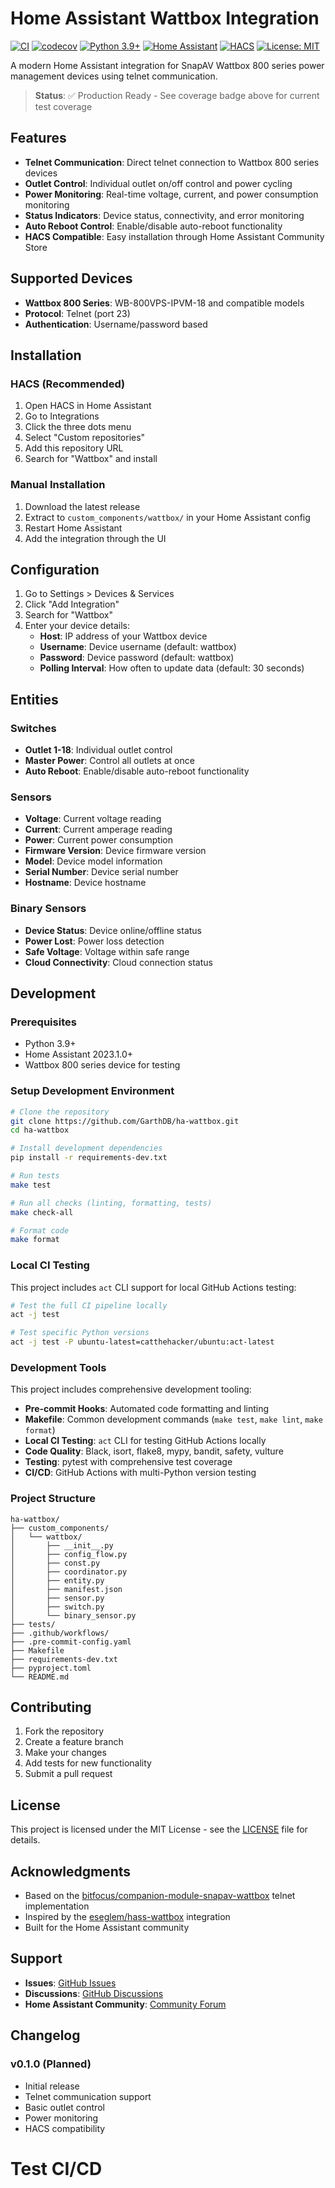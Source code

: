 # Home Assistant Wattbox Integration

[![CI](https://github.com/GarthDB/ha-wattbox/workflows/CI/badge.svg)](https://github.com/GarthDB/ha-wattbox/actions)
[![codecov](https://codecov.io/gh/GarthDB/ha-wattbox/branch/main/graph/badge.svg)](https://codecov.io/gh/GarthDB/ha-wattbox)
[![Python 3.9+](https://img.shields.io/badge/python-3.9+-blue.svg)](https://www.python.org/downloads/)
[![Home Assistant](https://img.shields.io/badge/Home%20Assistant-2023.1.0+-blue.svg)](https://www.home-assistant.io/)
[![HACS](https://img.shields.io/badge/HACS-Custom-red.svg)](https://hacs.xyz/)
[![License: MIT](https://img.shields.io/badge/License-MIT-yellow.svg)](https://opensource.org/licenses/MIT)

A modern Home Assistant integration for SnapAV Wattbox 800 series power management devices using telnet communication.

> **Status**: ✅ Production Ready - See coverage badge above for current test coverage

## Features

- **Telnet Communication**: Direct telnet connection to Wattbox 800 series devices
- **Outlet Control**: Individual outlet on/off control and power cycling
- **Power Monitoring**: Real-time voltage, current, and power consumption monitoring
- **Status Indicators**: Device status, connectivity, and error monitoring
- **Auto Reboot Control**: Enable/disable auto-reboot functionality
- **HACS Compatible**: Easy installation through Home Assistant Community Store

## Supported Devices

- **Wattbox 800 Series**: WB-800VPS-IPVM-18 and compatible models
- **Protocol**: Telnet (port 23)
- **Authentication**: Username/password based

## Installation

### HACS (Recommended)

1. Open HACS in Home Assistant
2. Go to Integrations
3. Click the three dots menu
4. Select "Custom repositories"
5. Add this repository URL
6. Search for "Wattbox" and install

### Manual Installation

1. Download the latest release
2. Extract to `custom_components/wattbox/` in your Home Assistant config
3. Restart Home Assistant
4. Add the integration through the UI

## Configuration

1. Go to Settings > Devices & Services
2. Click "Add Integration"
3. Search for "Wattbox"
4. Enter your device details:
   - **Host**: IP address of your Wattbox device
   - **Username**: Device username (default: wattbox)
   - **Password**: Device password (default: wattbox)
   - **Polling Interval**: How often to update data (default: 30 seconds)

## Entities

### Switches
- **Outlet 1-18**: Individual outlet control
- **Master Power**: Control all outlets at once
- **Auto Reboot**: Enable/disable auto-reboot functionality

### Sensors
- **Voltage**: Current voltage reading
- **Current**: Current amperage reading
- **Power**: Current power consumption
- **Firmware Version**: Device firmware version
- **Model**: Device model information
- **Serial Number**: Device serial number
- **Hostname**: Device hostname

### Binary Sensors
- **Device Status**: Device online/offline status
- **Power Lost**: Power loss detection
- **Safe Voltage**: Voltage within safe range
- **Cloud Connectivity**: Cloud connection status

## Development

### Prerequisites

- Python 3.9+
- Home Assistant 2023.1.0+
- Wattbox 800 series device for testing

### Setup Development Environment

```bash
# Clone the repository
git clone https://github.com/GarthDB/ha-wattbox.git
cd ha-wattbox

# Install development dependencies
pip install -r requirements-dev.txt

# Run tests
make test

# Run all checks (linting, formatting, tests)
make check-all

# Format code
make format
```

### Local CI Testing

This project includes `act` CLI support for local GitHub Actions testing:

```bash
# Test the full CI pipeline locally
act -j test

# Test specific Python versions
act -j test -P ubuntu-latest=catthehacker/ubuntu:act-latest
```

### Development Tools

This project includes comprehensive development tooling:

- **Pre-commit Hooks**: Automated code formatting and linting
- **Makefile**: Common development commands (`make test`, `make lint`, `make format`)
- **Local CI Testing**: `act` CLI for testing GitHub Actions locally
- **Code Quality**: Black, isort, flake8, mypy, bandit, safety, vulture
- **Testing**: pytest with comprehensive test coverage
- **CI/CD**: GitHub Actions with multi-Python version testing

### Project Structure

```
ha-wattbox/
├── custom_components/
│   └── wattbox/
│       ├── __init__.py
│       ├── config_flow.py
│       ├── const.py
│       ├── coordinator.py
│       ├── entity.py
│       ├── manifest.json
│       ├── sensor.py
│       ├── switch.py
│       └── binary_sensor.py
├── tests/
├── .github/workflows/
├── .pre-commit-config.yaml
├── Makefile
├── requirements-dev.txt
├── pyproject.toml
└── README.md
```

## Contributing

1. Fork the repository
2. Create a feature branch
3. Make your changes
4. Add tests for new functionality
5. Submit a pull request

## License

This project is licensed under the MIT License - see the [LICENSE](LICENSE) file for details.

## Acknowledgments

- Based on the [bitfocus/companion-module-snapav-wattbox](https://github.com/bitfocus/companion-module-snapav-wattbox) telnet implementation
- Inspired by the [eseglem/hass-wattbox](https://github.com/eseglem/hass-wattbox) integration
- Built for the Home Assistant community

## Support

- **Issues**: [GitHub Issues](https://github.com/garthdb/ha-wattbox/issues)
- **Discussions**: [GitHub Discussions](https://github.com/garthdb/ha-wattbox/discussions)
- **Home Assistant Community**: [Community Forum](https://community.home-assistant.io/)

## Changelog

### v0.1.0 (Planned)
- Initial release
- Telnet communication support
- Basic outlet control
- Power monitoring
- HACS compatibility
# Test CI/CD

